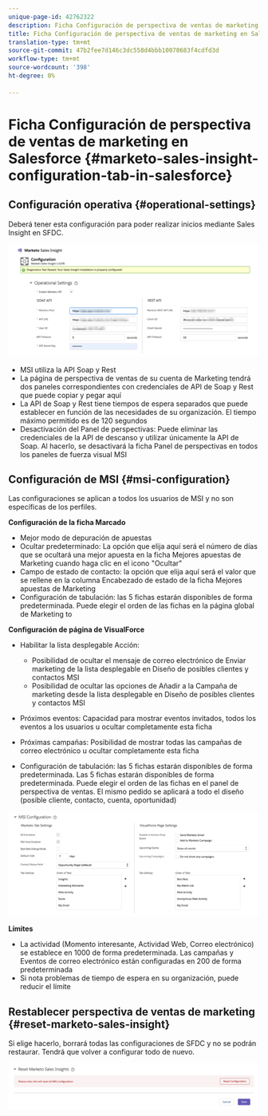 ```yaml
---
unique-page-id: 42762322
description: Ficha Configuración de perspectiva de ventas de marketing en Salesforce - Documentos de marketing - Documentación del producto
title: Ficha Configuración de perspectiva de ventas de marketing en Salesforce
translation-type: tm+mt
source-git-commit: 47b2fee7d146c3dc558d4bbb10070683f4cdfd3d
workflow-type: tm+mt
source-wordcount: '398'
ht-degree: 0%

---
```



# Ficha Configuración de perspectiva de ventas de marketing en Salesforce {#marketo-sales-insight-configuration-tab-in-salesforce}

## Configuración operativa {#operational-settings}

Deberá tener esta configuración para poder realizar inicios mediante Sales Insight en SFDC.

![](assets/one.png)

* MSI utiliza la API Soap y Rest
* La página de perspectiva de ventas de su cuenta de Marketing tendrá dos paneles correspondientes con credenciales de API de Soap y Rest que puede copiar y pegar aquí
* La API de Soap y Rest tiene tiempos de espera separados que puede establecer en función de las necesidades de su organización. El tiempo máximo permitido es de 120 segundos
* Desactivación del Panel de perspectivas: Puede eliminar las credenciales de la API de descanso y utilizar únicamente la API de Soap. Al hacerlo, se desactivará la ficha Panel de perspectivas en todos los paneles de fuerza visual MSI

## Configuración de MSI {#msi-configuration}

Las configuraciones se aplican a todos los usuarios de MSI y no son específicas de los perfiles.

**Configuración de la ficha Marcado**

* Mejor modo de depuración de apuestas
* Ocultar predeterminado: La opción que elija aquí será el número de días que se ocultará una mejor apuesta en la ficha Mejores apuestas de Marketing cuando haga clic en el icono &quot;Ocultar&quot;
* Campo de estado de contacto: la opción que elija aquí será el valor que se rellene en la columna Encabezado de estado de la ficha Mejores apuestas de Marketing
* Configuración de tabulación: las 5 fichas estarán disponibles de forma predeterminada. Puede elegir el orden de las fichas en la página global de Marketing to

**Configuración de página de VisualForce**

* Habilitar la lista desplegable Acción:

   * Posibilidad de ocultar el mensaje de correo electrónico de Enviar marketing de la lista desplegable en Diseño de posibles clientes y contactos MSI
   * Posibilidad de ocultar las opciones de Añadir a la Campaña de marketing desde la lista desplegable en Diseño de posibles clientes y contactos MSI

* Próximos eventos: Capacidad para mostrar eventos invitados, todos los eventos a los usuarios u ocultar completamente esta ficha
* Próximas campañas: Posibilidad de mostrar todas las campañas de correo electrónico u ocultar completamente esta ficha
* Configuración de tabulación: las 5 fichas estarán disponibles de forma predeterminada. Las 5 fichas estarán disponibles de forma predeterminada. Puede elegir el orden de las fichas en el panel de perspectiva de ventas. El mismo pedido se aplicará a todo el diseño (posible cliente, contacto, cuenta, oportunidad)

![](assets/two.png)

**Límites**

* La actividad (Momento interesante, Actividad Web, Correo electrónico) se establece en 1000 de forma predeterminada. Las campañas y Eventos de correo electrónico están configuradas en 200 de forma predeterminada
* Si nota problemas de tiempo de espera en su organización, puede reducir el límite

## Restablecer perspectiva de ventas de marketing {#reset-marketo-sales-insight}

Si elige hacerlo, borrará todas las configuraciones de SFDC y no se podrán restaurar. Tendrá que volver a configurar todo de nuevo.

![](assets/three.png)

